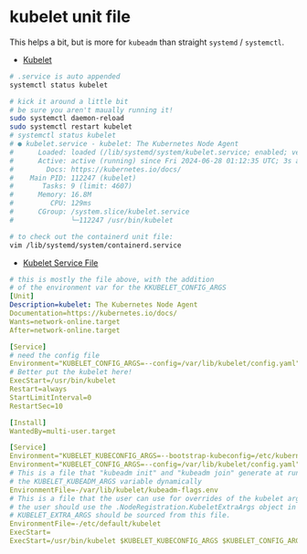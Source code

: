 # kubelet unit file

This helps a bit, but is more for `kubeadm` than
straight `systemd` / `systemctl`.
- [Kubelet](https://kubernetes.io/docs/setup/production-environment/tools/kubeadm/kubelet-integration/)

```bash
# .service is auto appended
systemctl status kubelet

# kick it around a little bit
# be sure you aren't maually running it!
sudo systemctl daemon-reload
sudo systemctl restart kubelet
# systemctl status kubelet
# ● kubelet.service - kubelet: The Kubernetes Node Agent
#      Loaded: loaded (/lib/systemd/system/kubelet.service; enabled; vendor preset: enabled)
#      Active: active (running) since Fri 2024-06-28 01:12:35 UTC; 3s ago
#        Docs: https://kubernetes.io/docs/
#    Main PID: 112247 (kubelet)
#       Tasks: 9 (limit: 4607)
#      Memory: 16.8M
#         CPU: 129ms
#      CGroup: /system.slice/kubelet.service
#              └─112247 /usr/bin/kubelet

# to check out the containerd unit file:
vim /lib/systemd/system/containerd.service
```

- [Kubelet Service File](https://github.com/kubernetes/release/blob/cd53840/cmd/krel/templates/latest/kubelet/kubelet.service)

```yaml
# this is mostly the file above, with the addition
# of the environment var for the KKUBELET_CONFIG_ARGS
[Unit]
Description=kubelet: The Kubernetes Node Agent
Documentation=https://kubernetes.io/docs/
Wants=network-online.target
After=network-online.target

[Service]
# need the config file
Environment="KUBELET_CONFIG_ARGS=--config=/var/lib/kubelet/config.yaml"
# Better put the kubelet here!
ExecStart=/usr/bin/kubelet
Restart=always
StartLimitInterval=0
RestartSec=10

[Install]
WantedBy=multi-user.target
```

```yaml
[Service]
Environment="KUBELET_KUBECONFIG_ARGS=--bootstrap-kubeconfig=/etc/kubernetes/bootstrap-kubelet.conf --kubeconfig=/etc/kubernetes/kubelet.conf"
Environment="KUBELET_CONFIG_ARGS=--config=/var/lib/kubelet/config.yaml"
# This is a file that "kubeadm init" and "kubeadm join" generate at runtime, populating
# the KUBELET_KUBEADM_ARGS variable dynamically
EnvironmentFile=-/var/lib/kubelet/kubeadm-flags.env
# This is a file that the user can use for overrides of the kubelet args as a last resort. Preferably,
# the user should use the .NodeRegistration.KubeletExtraArgs object in the configuration files instead.
# KUBELET_EXTRA_ARGS should be sourced from this file.
EnvironmentFile=-/etc/default/kubelet
ExecStart=
ExecStart=/usr/bin/kubelet $KUBELET_KUBECONFIG_ARGS $KUBELET_CONFIG_ARGS $KUBELET_KUBEADM_ARGS $KUBELET_EXTRA_ARGS
```
